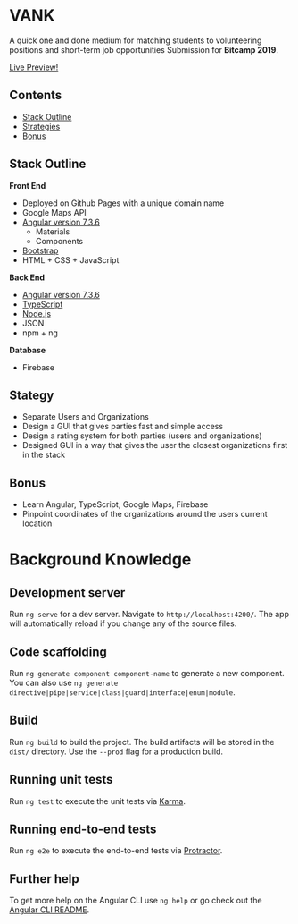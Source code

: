 # VANK
A quick one and done medium for matching students to volunteering positions and short-term job opportunities
Submission for **Bitcamp 2019**.

[Live Preview!](http://getvank.com/)

## Contents
- [Stack Outline](#stack-outline)
- [Strategies](#strategies)
- [Bonus](#bonus)

## Stack Outline 
**Front End**
* Deployed on Github Pages with a unique domain name 
* Google Maps API
* [Angular version 7.3.6](https://cli.angular.io/) 
  * Materials
  * Components
* [Bootstrap](https://getbootstrap.com/)
* HTML + CSS + JavaScript

**Back End**
* [Angular version 7.3.6](https://cli.angular.io/) 
* [TypeScript](https://www.typescriptlang.org/)
* [Node.js](https://nodejs.org/en/)
* JSON
* npm + ng

**Database**
* Firebase

## Stategy
* Separate Users and Organizations
* Design a GUI that gives parties fast and simple access 
* Design a rating system for both parties (users and organizations)
* Designed GUI in a way that gives the user the closest organizations first in the stack

## Bonus
* Learn Angular, TypeScript, Google Maps, Firebase 
* Pinpoint coordinates of the organizations around the users current location 







# Background Knowledge 
## Development server

Run `ng serve` for a dev server. Navigate to `http://localhost:4200/`. The app will automatically reload if you change any of the source files.

## Code scaffolding

Run `ng generate component component-name` to generate a new component. You can also use `ng generate directive|pipe|service|class|guard|interface|enum|module`.

## Build

Run `ng build` to build the project. The build artifacts will be stored in the `dist/` directory. Use the `--prod` flag for a production build.

## Running unit tests

Run `ng test` to execute the unit tests via [Karma](https://karma-runner.github.io).

## Running end-to-end tests

Run `ng e2e` to execute the end-to-end tests via [Protractor](http://www.protractortest.org/).

## Further help

To get more help on the Angular CLI use `ng help` or go check out the [Angular CLI README](https://github.com/angular/angular-cli/blob/master/README.md).
